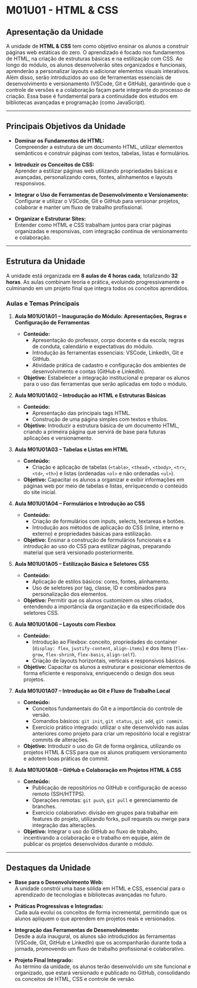 # **M01U01 - HTML & CSS**

## **Apresentação da Unidade**

A unidade de **HTML & CSS** tem como objetivo ensinar os alunos a construir páginas web estáticas do zero. O aprendizado é focado nos fundamentos de HTML, na criação de estruturas básicas e na estilização com CSS. Ao longo do módulo, os alunos desenvolverão sites organizados e funcionais, aprenderão a personalizar layouts e adicionar elementos visuais interativos.  
Além disso, serão introduzidos ao uso de ferramentas essenciais de desenvolvimento e versionamento (VSCode, Git e GitHub), garantindo que o controle de versões e a colaboração façam parte integrante do processo de criação. Essa base é fundamental para a continuidade dos estudos em bibliotecas avançadas e programação (como JavaScript).

---

## **Principais Objetivos da Unidade**

- **Dominar os Fundamentos de HTML:**  
  Compreender a estrutura de um documento HTML, utilizar elementos semânticos e construir páginas com textos, tabelas, listas e formulários.

- **Introduzir os Conceitos de CSS:**  
  Aprender a estilizar páginas web utilizando propriedades básicas e avançadas, personalizando cores, fontes, alinhamentos e layouts responsivos.

- **Integrar o Uso de Ferramentas de Desenvolvimento e Versionamento:**  
  Configurar e utilizar o VSCode, Git e GitHub para versionar projetos, colaborar e manter um fluxo de trabalho profissional.

- **Organizar e Estruturar Sites:**  
  Entender como HTML e CSS trabalham juntos para criar páginas organizadas e responsivas, com integração contínua de versionamento e colaboração.

---

## **Estrutura da Unidade**

A unidade está organizada em **8 aulas de 4 horas cada**, totalizando **32 horas**. As aulas combinam teoria e prática, evoluindo progressivamente e culminando em um projeto final que integra todos os conceitos aprendidos.

### **Aulas e Temas Principais**

1. **Aula M01U01A01 – Inauguração do Módulo: Apresentações, Regras e Configuração de Ferramentas**  
   - **Conteúdo:**  
     - Apresentação do professor, corpo docente e da escola; regras de conduta, calendário e expectativas do módulo.  
     - Introdução às ferramentas essenciais: VSCode, LinkedIn, Git e GitHub.  
     - Atividade prática de cadastro e configuração dos ambientes de desenvolvimento e contas (GitHub e LinkedIn).  
   - **Objetivo:** Estabelecer a integração institucional e preparar os alunos para o uso das ferramentas que serão aplicadas em todo o módulo.

2. **Aula M01U01A02 – Introdução ao HTML e Estruturas Básicas**  
   - **Conteúdo:**  
     - Apresentação das principais tags HTML.  
     - Construção de uma página simples com textos e títulos.  
   - **Objetivo:** Introduzir a estrutura básica de um documento HTML, criando a primeira página que servirá de base para futuras aplicações e versionamento.

3. **Aula M01U01A03 – Tabelas e Listas em HTML**  
   - **Conteúdo:**  
     - Criação e aplicação de tabelas (`<table>`, `<thead>`, `<tbody>`, `<tr>`, `<td>`, `<th>`) e listas (ordenadas `<ol>` e não ordenadas `<ul>`).  
   - **Objetivo:** Capacitar os alunos a organizar e exibir informações em páginas web por meio de tabelas e listas, enriquecendo o conteúdo do site inicial.

4. **Aula M01U01A04 – Formulários e Introdução ao CSS**  
   - **Conteúdo:**  
     - Criação de formulários com inputs, selects, textareas e botões.  
     - Introdução aos métodos de aplicação do CSS (inline, interno e externo) e propriedades básicas para estilização.  
   - **Objetivo:** Ensinar a construção de formulários funcionais e a introdução ao uso do CSS para estilizar páginas, preparando material que será versionado posteriormente.

5. **Aula M01U01A05 – Estilização Básica e Seletores CSS**  
   - **Conteúdo:**  
     - Aplicação de estilos básicos: cores, fontes, alinhamento.  
     - Uso de seletores por tag, classe, ID e combinados para personalização dos elementos.  
   - **Objetivo:** Permitir que os alunos customizem os sites criados, entendendo a importância da organização e da especificidade dos seletores CSS.

6. **Aula M01U01A06 – Layouts com Flexbox**  
   - **Conteúdo:**  
     - Introdução ao Flexbox: conceito, propriedades do container (`display: flex`, `justify-content`, `align-items`) e dos itens (`flex-grow`, `flex-shrink`, `flex-basis`, `align-self`).  
     - Criação de layouts horizontais, verticais e responsivos básicos.  
   - **Objetivo:** Capacitar os alunos a estruturar e posicionar elementos de forma eficiente e responsiva, enriquecendo o design dos seus projetos.

7. **Aula M01U01A07 – Introdução ao Git e Fluxo de Trabalho Local**  
   - **Conteúdo:**  
     - Conceitos fundamentais do Git e a importância do controle de versão.  
     - Comandos básicos: `git init`, `git status`, `git add`, `git commit`.  
     - Exercício prático integrado: utilizar o site desenvolvido nas aulas anteriores como projeto para criar um repositório local e registrar commits de alterações.  
   - **Objetivo:** Introduzir o uso do Git de forma orgânica, utilizando os projetos HTML & CSS para que os alunos pratiquem versionamento e adotem boas práticas de commit.

8. **Aula M01U01A08 – GitHub e Colaboração em Projetos HTML & CSS**  
   - **Conteúdo:**  
     - Publicação de repositórios no GitHub e configuração de acesso remoto (SSH/HTTPS).  
     - Operações remotas: `git push`, `git pull` e gerenciamento de branches.  
     - Exercício colaborativo: divisão em grupos para trabalhar em features do projeto, utilizando forks, pull requests ou merge para integração das alterações.  
   - **Objetivo:** Integrar o uso do GitHub ao fluxo de trabalho, incentivando a colaboração e o trabalho em equipe, além de publicar os projetos desenvolvidos durante o módulo.

---

## **Destaques da Unidade**

- **Base para o Desenvolvimento Web:**  
  A unidade constrói uma base sólida em HTML e CSS, essencial para o aprendizado de tecnologias e bibliotecas avançadas no futuro.

- **Práticas Progressivas e Integradas:**  
  Cada aula evolui os conceitos de forma incremental, permitindo que os alunos apliquem o que aprendem em projetos reais e versionados.

- **Integração das Ferramentas de Desenvolvimento:**  
  Desde a aula inaugural, os alunos são introduzidos às ferramentas (VSCode, Git, GitHub e LinkedIn) que os acompanharão durante toda a jornada, promovendo um fluxo de trabalho profissional e colaborativo.

- **Projeto Final Integrado:**  
  Ao término da unidade, os alunos terão desenvolvido um site funcional e organizado, que estará versionado e publicado no GitHub, consolidando os conceitos de HTML, CSS e controle de versão.
